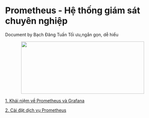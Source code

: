 # Prometheus - Hệ thống giám sát chuyên nghiệp
Document by Bạch Đăng Tuấn 
Tối ưu,ngắn gọn, dễ hiểu
<div style="text-align:center"><img src="https://images.viblo.asia/full/f27183f5-47c5-4865-b0ec-b6a704cbbf02.png" width="400" height="170"></div>

[1. Khái niệm về Prometheus và Grafana](prometheus/gioithieu.md)

[2. Cài đặt dịch vụ Prometheus](prometheus/gioithieu.md)